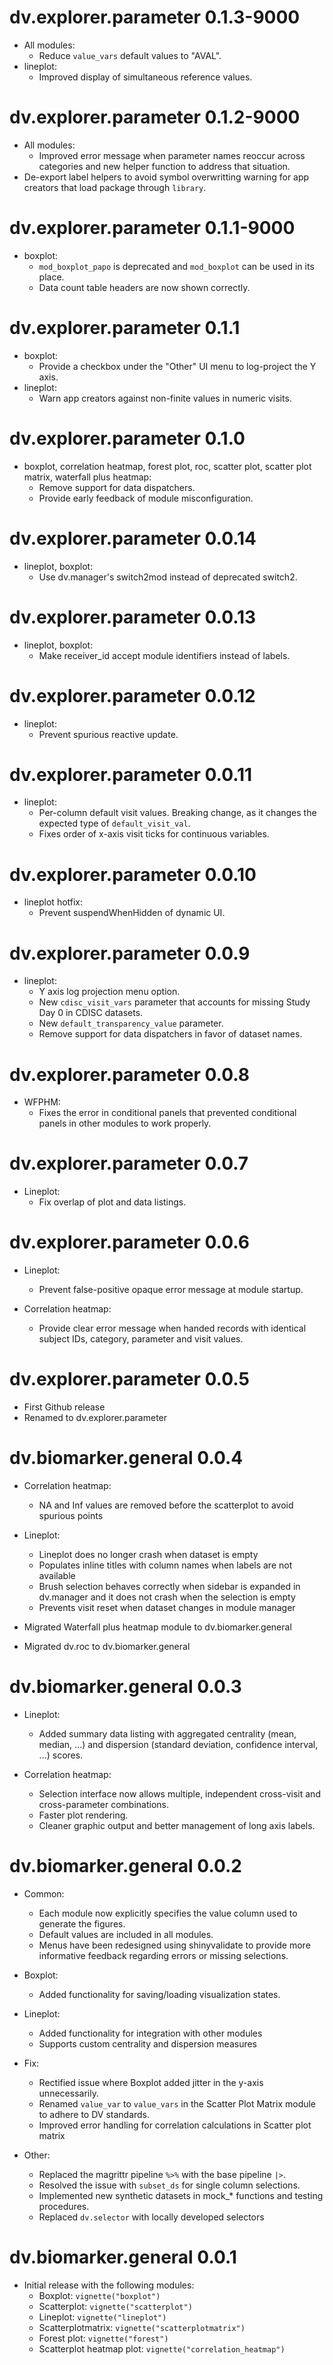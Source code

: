 # dv.explorer.parameter 0.1.3-9000

* All modules:
    * Reduce `value_vars` default values to "AVAL".
* lineplot:
    * Improved display of simultaneous reference values.

# dv.explorer.parameter 0.1.2-9000

* All modules:
    * Improved error message when parameter names reoccur across categories and new helper function to address that situation.
* De-export label helpers to avoid symbol overwritting warning for app creators that load package through `library`.

# dv.explorer.parameter 0.1.1-9000

* boxplot:
    * `mod_boxplot_papo` is deprecated and `mod_boxplot` can be used in its place.
    * Data count table headers are now shown correctly.

# dv.explorer.parameter 0.1.1

* boxplot:
    * Provide a checkbox under the "Other" UI menu to log-project the Y axis.
* lineplot:
    * Warn app creators against non-finite values in numeric visits.

# dv.explorer.parameter 0.1.0

* boxplot, correlation heatmap, forest plot, roc, scatter plot, scatter plot matrix, waterfall plus heatmap:
    * Remove support for data dispatchers.
    * Provide early feedback of module misconfiguration.

# dv.explorer.parameter 0.0.14

* lineplot, boxplot:
    * Use dv.manager's switch2mod instead of deprecated switch2.

# dv.explorer.parameter 0.0.13

* lineplot, boxplot:
    * Make receiver_id accept module identifiers instead of labels.

# dv.explorer.parameter 0.0.12

* lineplot:
    * Prevent spurious reactive update.

# dv.explorer.parameter 0.0.11

* lineplot:
    * Per-column default visit values. Breaking change, as it changes the expected type of `default_visit_val`.
    * Fixes order of x-axis visit ticks for continuous variables.

# dv.explorer.parameter 0.0.10

* lineplot hotfix:
    * Prevent suspendWhenHidden of dynamic UI.

# dv.explorer.parameter 0.0.9

* lineplot:
    * Y axis log projection menu option.
    * New `cdisc_visit_vars` parameter that accounts for missing Study Day 0 in CDISC datasets.
    * New `default_transparency_value` parameter.
    * Remove support for data dispatchers in favor of dataset names.

# dv.explorer.parameter 0.0.8

* WFPHM:
    * Fixes the error in conditional panels that prevented conditional panels in other modules to work properly.

# dv.explorer.parameter 0.0.7

* Lineplot:
    * Fix overlap of plot and data listings.

# dv.explorer.parameter 0.0.6

* Lineplot:
    * Prevent false-positive opaque error message at module startup.

* Correlation heatmap:
    * Provide clear error message when handed records with identical subject IDs, category, parameter and visit values.

# dv.explorer.parameter 0.0.5

* First Github release
* Renamed to dv.explorer.parameter


# dv.biomarker.general 0.0.4

* Correlation heatmap:
    * NA and Inf values are removed before the scatterplot to avoid spurious points
* Lineplot:
    * Lineplot does no longer crash when dataset is empty
    * Populates inline titles with column names when labels are not available
    * Brush selection behaves correctly when sidebar is expanded in dv.manager and it does not crash when the selection
      is empty
    * Prevents visit reset when dataset changes in module manager


* Migrated Waterfall plus heatmap module to dv.biomarker.general
* Migrated dv.roc to dv.biomarker.general

# dv.biomarker.general 0.0.3

* Lineplot:
    * Added summary data listing with aggregated centrality (mean, median, ...) and 
      dispersion (standard deviation, confidence interval, ...) scores.

* Correlation heatmap:
    * Selection interface now allows multiple, independent cross-visit and cross-parameter combinations.
    * Faster plot rendering.
    * Cleaner graphic output and better management of long axis labels.

# dv.biomarker.general 0.0.2

* Common:
    * Each module now explicitly specifies the value column used to generate the figures.
    * Default values are included in all modules.
    * Menus have been redesigned using shinyvalidate to provide more informative feedback regarding errors or missing selections.

* Boxplot:
    * Added functionality for saving/loading visualization states.

* Lineplot:
    * Added functionality for integration with other modules
    * Supports custom centrality and dispersion measures

* Fix:
    * Rectified issue where Boxplot added jitter in the y-axis unnecessarily.
    * Renamed `value_var` to `value_vars` in the Scatter Plot Matrix module to adhere to DV standards.
    * Improved error handling for correlation calculations in Scatter plot matrix

* Other:
    * Replaced the magrittr pipeline `%>%` with the base pipeline `|>`.
    * Resolved the issue with `subset_ds` for single column selections.
    * Implemented new synthetic datasets in mock_* functions and testing procedures.
    * Replaced `dv.selector` with locally developed selectors

# dv.biomarker.general 0.0.1

* Initial release with the following modules:
    * Boxplot: `vignette("boxplot")`
    * Scatterplot: `vignette("scatterplot")`
    * Lineplot: `vignette("lineplot")`
    * Scatterplotmatrix: `vignette("scatterplotmatrix")`
    * Forest plot: `vignette("forest")`
    * Scatterplot heatmap plot: `vignette("correlation_heatmap")`
